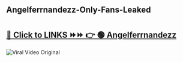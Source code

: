 
 ## Angelferrnandezz-Only-Fans-Leaked

# <h2><a href="https://clipsfans.com/Angelferrnandezz&ref=git">🔗 Click to LINKS ⏩⏩ 👉 🟢 Angelferrnandezz </a></h2>

<a href="https://clipsfans.com/Angelferrnandezz&ref=git" rel="nofollow" data-target="animated-image.originalLink"><img src="https://i.ibb.co.com/xMMVF88/686577567.gif" alt="Viral Video Original" style="max-width: 100%; display: inline-block;" data-target="animated-image.originalImage"></a>
